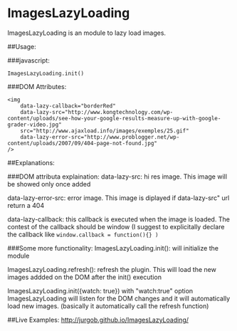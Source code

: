 # ImagesLazyLoading
ImagesLazyLoading is an module to lazy load images.

##Usage:

###javascript:
```
ImagesLazyLoading.init()
```

###DOM Attributes:
```
<img  
	data-lazy-callback="borderRed"  
	data-lazy-src="http://www.kongtechnology.com/wp-content/uploads/see-how-your-google-results-measure-up-with-google-grader-video.jpg"  
	src="http://www.ajaxload.info/images/exemples/25.gif"  
	data-lazy-error-src="http://www.problogger.net/wp-content/uploads/2007/09/404-page-not-found.jpg" 
/>
```				

				
##Explanations:

###DOM attributa explaination:
data-lazy-src: hi res image. This image will be showed only once added

data-lazy-error-src: error image. This image is diplayed if data-lazy-src" url return a 404

data-lazy-callback: this callback is executed when the image is loaded. The contest of the callback should be window (I suggest to explicitally declare the callback like ```window.callback = function(){} )```

###Some more functionality:
ImagesLazyLoading.init(): will initialize the module

ImagesLazyLoading.refresh(): refresh the plugin. This will load the new images addded on the DOM after the init() execution

ImagesLazyLoading.init({watch: true})  with "watch:true" option ImagesLazyLoading will listen for the DOM changes and it will automatically load new images. (basically it automatically call the refresh function)


##Live Examples:
http://jurgob.github.io/ImagesLazyLoading/
